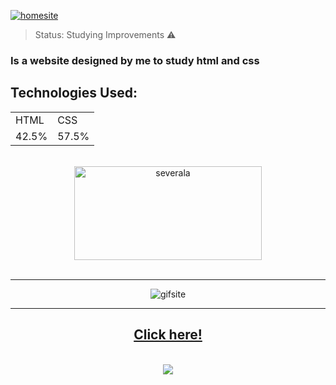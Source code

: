 <a href="https://jp0liveira.github.io/website-presentation/" target="_blank"><img src="https://user-images.githubusercontent.com/106454449/183252649-039f4a80-62da-43aa-a326-f74b9a3699f0.PNG" alt="homesite">
</a>
> Status: Studying Improvements ⚠️
### Is a website designed by me to study html and css
## Technologies Used:
<table>
  <tr>
    <td>HTML</td>
    <td>CSS</td>
  </tr>
  <tr>
    <td>42.5%</td>
    <td>57.5%</td>
  </tr>
</table>
<br>
<div align=center>
<img src="https://user-images.githubusercontent.com/106454449/178341906-6628c420-8f59-4b15-93a8-6a7803c6a32d.png" alt="severala"  height="150" width="300" >
</div>
<br>
<hr>
<div align=center>
<img src="https://user-images.githubusercontent.com/106454449/183253931-e07cfc7c-69e3-48af-bb3e-e2612e357e14.gif" alt="gifsite">
</div>
<hr>
<div align="center">
<h2>
<a href="https://jp0liveira.github.io/website-presentation/" target="_blank">
Click here!
</a>
</h2>
</div>
<br>
<div align= center> 
<a href="https://github.com/Jp0liveira" target = "_blank"><img src="https://user-images.githubusercontent.com/106454449/170875557-946eb2b1-085d-47aa-9a48-f90e038f94a8.jpg"></a>
</div>
